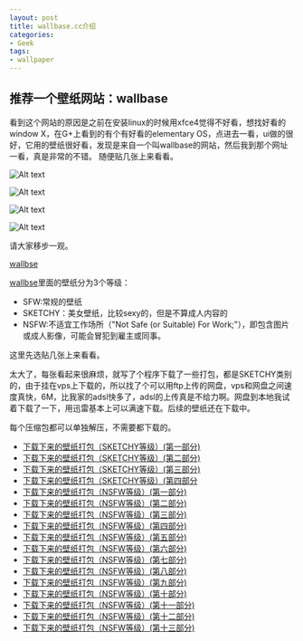 ```yaml
---
layout: post
title: wallbase.cc介绍
categories:
- Geek
tags:
- wallpaper
---
```

## 推荐一个壁纸网站：wallbase

看到这个网站的原因是之前在安装linux的时候用xfce4觉得不好看，想找好看的window X，在G+上看到的有个有好看的elementary OS，点进去一看，ui做的很好，它用的壁纸很好看，发现是来自一个叫wallbase的网站，然后我到那个网址一看，真是非常的不错。
随便贴几张上来看看。

![Alt text](http://wpimg-wpimg.stor.sinaapp.com/original/6a6dfa2dfb6c9987fcf499ddea20e110.jpg "Optional title")

![Alt text](http://wpimg-wpimg.stor.sinaapp.com/original/93f20f50801573de4dcac3e2c151ca58.jpg "Optional title")

![Alt text](http://wpimg-wpimg.stor.sinaapp.com/original/63ed4f52fb19ba50523ae268e6a09066.jpg "Optional title")

![Alt text](http://wpimg-wpimg.stor.sinaapp.com/original/f721bd6dc208545ff9d8de26bbf7fbac.jpg "Optional title")

请大家移步一观。

[wallbse](www.wallbase.cc)

[wallbse](www.wallbase.cc)里面的壁纸分为3个等级：

* SFW:常规的壁纸
* SKETCHY：美女壁纸，比较sexy的，但是不算成人内容的
* NSFW:不适宜工作场所（"Not Safe (or Suitable) For Work;"），即包含图片或成人影像，可能会冒犯到雇主或同事。

这里先选贴几张上来看看。

太大了，每张看起来很麻烦，就写了个程序下载了一些打包，都是SKETCHY类别的，由于挂在vps上下载的，所以找了个可以用ftp上传的网盘，vps和网盘之间速度真快，6M，比我家的adsl快多了，adsl的上传真是不给力啊。网盘到本地我试着下载了一下，用迅雷基本上可以满速下载。后续的壁纸还在下载中。

每个压缩包都可以单独解压，不需要都下载的。

* [下载下来的壁纸打包（SKETCHY等级）(第一部分)](http://www.t00y.com/file/34462282)
* [下载下来的壁纸打包（SKETCHY等级）(第二部分)](http://www.t00y.com/file/34477685)
* [下载下来的壁纸打包（SKETCHY等级）(第三部分)](http://www.t00y.com/file/34724407)
* [下载下来的壁纸打包（SKETCHY等级）(第四部分](http://www.t00y.com/file/34959404)
* [下载下来的壁纸打包（NSFW等级）(第一部分)](http://www.t00y.com/file/35114360)
* [下载下来的壁纸打包（NSFW等级）(第二部分)](http://www.t00y.com/file/35225624)
* [下载下来的壁纸打包（NSFW等级）(第三部分)](http://www.t00y.com/file/35338901)
* [下载下来的壁纸打包（NSFW等级）(第四部分)](http://www.t00y.com/file/35454356)
* [下载下来的壁纸打包（NSFW等级）(第五部分)](http://www.t00y.com/file/35697330)
* [下载下来的壁纸打包（NSFW等级）(第六部分)](http://www.t00y.com/file/35807911)
* [下载下来的壁纸打包（NSFW等级）(第七部分)](http://www.t00y.com/file/36048733)
* [下载下来的壁纸打包（NSFW等级）(第八部分)](http://www.t00y.com/file/36048734)
* [下载下来的壁纸打包（NSFW等级）(第九部分)](http://www.t00y.com/file/36370219)
* [下载下来的壁纸打包（NSFW等级）(第十部分)](http://www.t00y.com/file/36370218)
* [下载下来的壁纸打包（NSFW等级）(第十一部分)](http://www.t00y.com/file/37162481)
* [下载下来的壁纸打包（NSFW等级）(第十二部分)](http://www.t00y.com/file/37194927)
* [下载下来的壁纸打包（NSFW等级）(第十三部分)](http://www.t00y.com/file/37648867)

